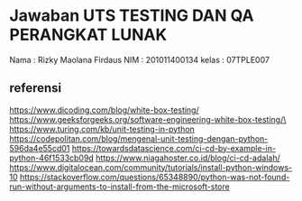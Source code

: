 # Jawaban UTS TESTING DAN QA PERANGKAT LUNAK

Nama : Rizky Maolana Firdaus
NIM : 201011400134
kelas : 07TPLE007

## referensi
https://www.dicoding.com/blog/white-box-testing/
https://www.geeksforgeeks.org/software-engineering-white-box-testing/\
https://www.turing.com/kb/unit-testing-in-python
https://codepolitan.com/blog/mengenal-unit-testing-dengan-python-596da4e55cd01
https://towardsdatascience.com/ci-cd-by-example-in-python-46f1533cb09d
https://www.niagahoster.co.id/blog/ci-cd-adalah/
https://www.digitalocean.com/community/tutorials/install-python-windows-10
https://stackoverflow.com/questions/65348890/python-was-not-found-run-without-arguments-to-install-from-the-microsoft-store
